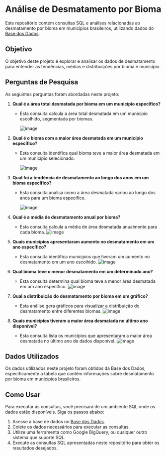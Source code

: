 # Análise de Desmatamento por Bioma

Este repositório contém consultas SQL e análises relacionadas ao desmatamento por bioma em municípios brasileiros, utilizando dados do [Base dos Dados](https://basedosdados.org/dataset/e5c87240-ecce-4856-97c5-e6b84984bf42?table=d7a76d45-c363-4494-826d-1580e997ebf0).

## Objetivo

O objetivo deste projeto é explorar e analisar os dados de desmatamento para entender as tendências, médias e distribuições por bioma e município.

## Perguntas de Pesquisa

As seguintes perguntas foram abordadas neste projeto:

1. **Qual é a área total desmatada por bioma em um município específico?**
   - Esta consulta calcula a área total desmatada em um município escolhido, segmentada por biomas.
  
     ![image](https://github.com/user-attachments/assets/fe164f77-f7c9-4571-bdaa-b4ce21981063)

2. **Qual é o bioma com a maior área desmatada em um município específico?**
   - Esta consulta identifica qual bioma teve a maior área desmatada em um município selecionado.

     ![image](https://github.com/user-attachments/assets/141ffc33-5eb6-471e-9602-e02a2629ed99)

3. **Qual foi a tendência de desmatamento ao longo dos anos em um bioma específico?**
   - Esta consulta analisa como a área desmatada variou ao longo dos anos para um bioma específico.

     ![image](https://github.com/user-attachments/assets/6a4eb8b0-1959-42e3-afb0-c5465a185e67)

4. **Qual é a média de desmatamento anual por bioma?**
   - Esta consulta calcula a média de área desmatada anualmente para cada bioma.
     ![image](https://github.com/user-attachments/assets/31516af0-89d6-4fe3-8c53-b3446bf09a3f)

5. **Quais municípios apresentaram aumento no desmatamento em um ano específico?**
   - Esta consulta identifica municípios que tiveram um aumento no desmatamento em um ano escolhido.
     ![image](https://github.com/user-attachments/assets/682f4600-6112-47b3-827e-44ee75807a12)

6. **Qual bioma teve o menor desmatamento em um determinado ano?**
   - Esta consulta determina qual bioma teve a menor área desmatada em um ano específico.
     ![image](https://github.com/user-attachments/assets/afdfab62-0d13-4bde-9c40-95dfc33c90fb)

7. **Qual a distribuição do desmatamento por bioma em um gráfico?**
   - Esta análise gera gráficos para visualizar a distribuição do desmatamento entre diferentes biomas.
     ![image](https://github.com/user-attachments/assets/5c8bd443-6328-4c83-8638-8789d0b3ee6d)

8. **Quais municípios tiveram a maior área desmatada no último ano disponível?**
   - Esta consulta lista os municípios que apresentaram a maior área desmatada no último ano de dados disponível.
     ![image](https://github.com/user-attachments/assets/2b1f0c28-ecd3-46b9-98e9-e13a45d7a622)


## Dados Utilizados

Os dados utilizados neste projeto foram obtidos da Base dos Dados, especificamente a tabela que contém informações sobre desmatamento por bioma em municípios brasileiros.

## Como Usar

Para executar as consultas, você precisará de um ambiente SQL onde os dados estão disponíveis. Siga os passos abaixo:

1. Acesse a base de dados no [Base dos Dados](https://basedosdados.org/dataset/e5c87240-ecce-4856-97c5-e6b84984bf42?table=d7a76d45-c363-4494-826d-1580e997ebf0).
2. Colete os dados necessários para executar as consultas.
3. Utilize uma ferramenta como Google BigQuery, ou qualquer outro sistema que suporte SQL.
4. Execute as consultas SQL apresentadas neste repositório para obter os resultados desejados.

